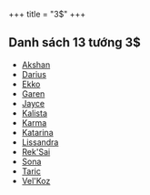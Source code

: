 +++
title = "3$"
+++

## Danh sách 13 tướng 3$
- [Akshan](/3cost/akshan/)
- [Darius](/3cost/darius/)
- [Ekko](/3cost/ekko/)
- [Garen](/3cost/garen/)
- [Jayce](/3cost/jayce/)
- [Kalista](/3cost/kalista/)
- [Karma](/3cost/karma/)
- [Katarina](/3cost/katarina/)
- [Lissandra](/3cost/lissandra/)
- [Rek'Sai](/3cost/reksai/)
- [Sona](/3cost/sona/)
- [Taric](/3cost/taric/)
- [Vel'Koz](/3cost/velkoz/)